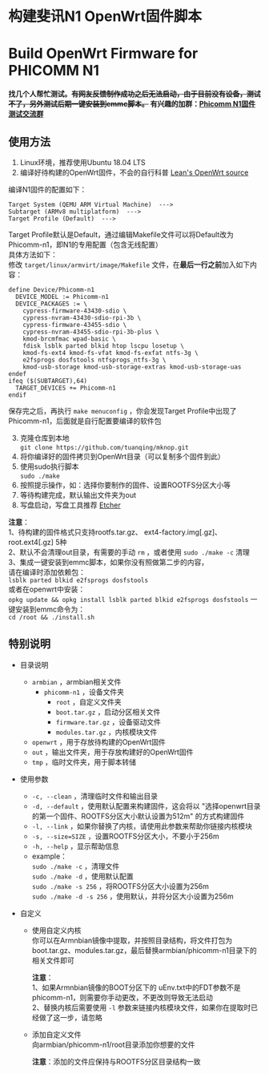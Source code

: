 # 构建斐讯N1 OpenWrt固件脚本

# Build OpenWrt Firmware for PHICOMM N1

**找几个人帮忙测试。~~有网友反馈制作成功之后无法启动，由于目前没有设备，测试不了，另外测试后期一键安装到emmc脚本。~~ 有兴趣的加群：[Phicomm N1固件测试交流群](https://shang.qq.com/wpa/qunwpa?idkey=f9af48e72576fd9cdb69690a96a89a3a1a1dfbedc3ae1b9f3174c00886b96477)**

## 使用方法

1. Linux环境，推荐使用Ubuntu 18.04 LTS
2. 编译好待构建的OpenWrt固件，不会的自行科普 [Lean's OpenWrt source](https://github.com/coolsnowwolf/lede "Lean's OpenWrt source")  

编译N1固件的配置如下：
``` 
Target System (QEMU ARM Virtual Machine)  --->
Subtarget (ARMv8 multiplatform)  --->
Target Profile (Default)  --->
```
Target Profile默认是Default，通过编辑Makefile文件可以将Default改为Phicomm-n1，即N1的专用配置（包含无线配置）  
具体方法如下：  
修改 `target/linux/armvirt/image/Makefile` 文件，在**最后一行之前**加入如下内容：
``` 
define Device/Phicomm-n1
  DEVICE_MODEL := Phicomm-n1
  DEVICE_PACKAGES := \
    cypress-firmware-43430-sdio \
    cypress-nvram-43430-sdio-rpi-3b \
    cypress-firmware-43455-sdio \
    cypress-nvram-43455-sdio-rpi-3b-plus \
    kmod-brcmfmac wpad-basic \
    fdisk lsblk parted blkid htop lscpu losetup \
    kmod-fs-ext4 kmod-fs-vfat kmod-fs-exfat ntfs-3g \
    e2fsprogs dosfstools ntfsprogs_ntfs-3g \
    kmod-usb-storage kmod-usb-storage-extras kmod-usb-storage-uas 
endef
ifeq ($(SUBTARGET),64)
  TARGET_DEVICES += Phicomm-n1
endif
```
保存完之后，再执行 `make menuconfig` ，你会发现Target Profile中出现了Phicomm-n1，后面就是自行配置要编译的软件包  

3. 克隆仓库到本地  
`git clone https://github.com/tuanqing/mknop.git` 
4. 将你编译好的固件拷贝到OpenWrt目录（可以复制多个固件到此）
5. 使用sudo执行脚本  
`sudo ./make` 
6. 按照提示操作，如：选择你要制作的固件、设置ROOTFS分区大小等
7. 等待构建完成，默认输出文件夹为out
8. 写盘启动，写盘工具推荐 [Etcher](https://github.com/balena-io/etcher/releases/download/v1.5.80/balenaEtcher-Portable-1.5.80.exe)

**注意**：  
1、待构建的固件格式只支持rootfs.tar.gz、 ext4-factory.img[.gz]、root.ext4[.gz] 5种  
2、默认不会清理out目录，有需要的手动 `rm` ，或者使用 `sudo ./make -c` 清理  
3、集成一键安装到emmc脚本，如果你没有照做第二步的内容，  
请在编译时添加依赖包：  
`lsblk parted blkid e2fsprogs dosfstools`  
或者在openwrt中安装：  
`opkg update && opkg install lsblk parted blkid e2fsprogs dosfstools`
一键安装到emmc命令为：  
`cd /root && ./install.sh`

## 特别说明

* 目录说明
   * `armbian` ，armbian相关文件
      * `phicomm-n1` ，设备文件夹
         * `root` ，自定义文件夹
         * `boot.tar.gz` ，启动分区相关文件
         * `firmware.tar.gz` ，设备驱动文件
         * `modules.tar.gz` ，内核模块文件
   * `openwrt` ，用于存放待构建的OpenWrt固件
   * `out` ，输出文件夹，用于存放构建好的OpenWrt固件
   * `tmp` ，临时文件夹，用于脚本转储

* 使用参数
   * `-c, --clean` ，清理临时文件和输出目录
   * `-d, --default` ，使用默认配置来构建固件，这会将以 "选择openwrt目录的第一个固件、ROOTFS分区大小默认设置为512m" 的方式构建固件
   * `-l, --link` ，如果你替换了内核，请使用此参数来帮助你链接内核模块
   * `-s, --size=SIZE` ，设置ROOTFS分区大小，不要小于256m
   * `-h, --help` ，显示帮助信息
   * example：  
`sudo ./make -c` ，清理文件  
`sudo ./make -d` ，使用默认配置  
`sudo ./make -s 256` ，将ROOTFS分区大小设置为256m  
`sudo ./make -d -s 256` ，使用默认，并将分区大小设置为256m  

* 自定义
   * 使用自定义内核  
     你可以在Armnbian镜像中提取，并按照目录结构，将文件打包为boot.tar.gz、modules.tar.gz，最后替换armbian/phicomm-n1目录下的相关文件即可

     **注意**：  
     1、如果Armnbian镜像的BOOT分区下的 uEnv.txt中的FDT参数不是phicomm-n1，则需要你手动更改，不更改则导致无法启动  
     2、替换内核后需要使用 `-l` 参数来链接内核模块文件，如果你在提取时已经做了这一步，请忽略

   * 添加自定义文件  
      向armbian/phicomm-n1/root目录添加你想要的文件

      **注意**：添加的文件应保持与ROOTFS分区目录结构一致
